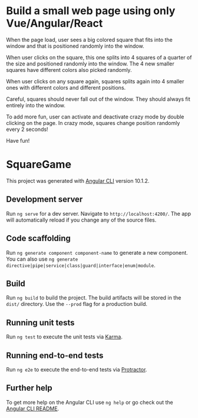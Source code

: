 
# Build a small web page using only Vue/Angular/React

When the page load, user sees a big colored square that fits into the window and that is positioned randomly into the window.
  
When user clicks on the square, this one splits into 4 squares of a quarter of the size and positioned randomly into the window. The 4 new smaller squares have different colors also picked randomly.

When user clicks on any square again, squares splits again into 4 smaller ones with different colors and different positions. 

Careful, squares should never fall out of the window. They should always fit entirely into the window.

To add more fun, user can activate and deactivate crazy mode by double clicking on the page. In crazy mode, squares change position randomly every 2 seconds! 

Have fun!


# SquareGame

This project was generated with [Angular CLI](https://github.com/angular/angular-cli) version 10.1.2.

## Development server

Run `ng serve` for a dev server. Navigate to `http://localhost:4200/`. The app will automatically reload if you change any of the source files.

## Code scaffolding

Run `ng generate component component-name` to generate a new component. You can also use `ng generate directive|pipe|service|class|guard|interface|enum|module`.

## Build

Run `ng build` to build the project. The build artifacts will be stored in the `dist/` directory. Use the `--prod` flag for a production build.

## Running unit tests

Run `ng test` to execute the unit tests via [Karma](https://karma-runner.github.io).

## Running end-to-end tests

Run `ng e2e` to execute the end-to-end tests via [Protractor](http://www.protractortest.org/).

## Further help

To get more help on the Angular CLI use `ng help` or go check out the [Angular CLI README](https://github.com/angular/angular-cli/blob/master/README.md).
